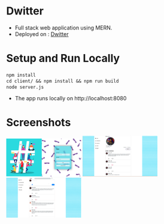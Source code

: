 # Dwitter
* Full stack web application using MERN. 
* Deployed on : [Dwitter](https://dwitter0.herokuapp.com)

# Setup and Run Locally
```shell
npm install
cd client/ && npm install && npm run build
node server.js
```
* The app runs locally on http://localhost:8080

# Screenshots
<img src="https://github.com/Dhamodhar-DDR/Dwitter/blob/master/client/public/readme_img1.png" width="200" >
<img src="https://github.com/Dhamodhar-DDR/Dwitter/blob/master/client/public/readme_img2.png" width="200" >
<img src="https://github.com/Dhamodhar-DDR/Dwitter/blob/master/client/public/readme_img3.png" width="200" >
